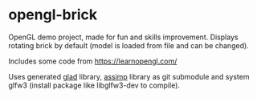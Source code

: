 # opengl-brick

OpenGL demo project, made for fun and skills improvement.
Displays rotating brick by default (model is loaded from file and can be changed).

Includes some code from https://learnopengl.com/

Uses generated [glad](https://glad.dav1d.de/) library, [assimp](https://github.com/assimp/assimp) library as git submodule
and system glfw3 (install package like libglfw3-dev to compile).
